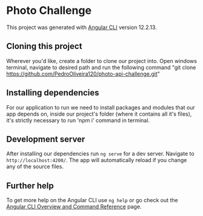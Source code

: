 # Photo Challenge

This project was generated with [Angular CLI](https://github.com/angular/angular-cli) version 12.2.13.

## Cloning this project

Wherever you'd like, create a folder to clone our project into. Open windows terminal, navigate to desired path and run the following command
  "git clone https://github.com/PedroOliveira120/photo-api-challenge.git"
  
## Installing dependencies

For our application to run we need to install packages and modules that our app depends on, inside our project's folder (where it contains all it's files), it's strictly necessary to run 'npm i' command in terminal.

## Development server

After installing our dependencies run `ng serve` for a dev server. Navigate to `http://localhost:4200/`. The app will automatically reload if you change any of the source files.


## Further help

To get more help on the Angular CLI use `ng help` or go check out the [Angular CLI Overview and Command Reference](https://angular.io/cli) page.
